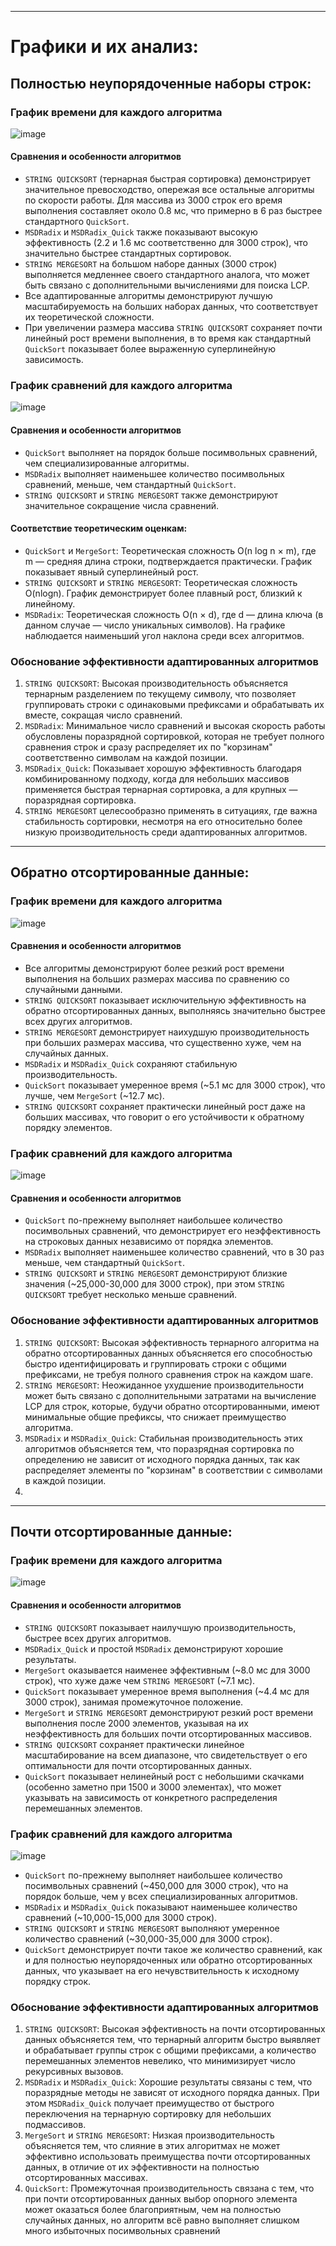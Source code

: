 

---
# Графики и их анализ:

## Полностью неупорядоченные наборы строк:
### График времени для каждого алгоритма

![image](https://github.com/user-attachments/assets/178d2ad8-9ba0-4f8e-9aef-c31863a1e009)

#### Сравнения и особенности алгоритмов
-	`STRING QUICKSORT` (тернарная быстрая сортировка) демонстрирует значительное превосходство, опережая все остальные алгоритмы по скорости работы. Для массива из 3000 строк его время выполнения составляет около 0.8 мс, что примерно в 6 раз быстрее стандартного ``QuickSort``.
-	`MSDRadix` и `MSDRadix_Quick` также показывают высокую эффективность (2.2 и 1.6 мс соответственно для 3000 строк), что значительно быстрее стандартных сортировок.
- `STRING MERGESORT` на большом наборе данных (3000 строк) выполняется медленнее своего стандартного аналога, что может быть связано с дополнительными вычислениями для поиска LCP.
- Все адаптированные алгоритмы демонстрируют лучшую масштабируемость на больших наборах данных, что соответствует их теоретической сложности.
- При увеличении размера массива `STRING QUICKSORT` сохраняет почти линейный рост времени выполнения, в то время как стандартный `QuickSort` показывает более выраженную суперлинейную зависимость.

### График сравнений для каждого алгоритма

![image](https://github.com/user-attachments/assets/25851307-2dce-4d8e-b87c-841bfe19099d)

#### Сравнения и особенности алгоритмов

-	``QuickSort`` выполняет на порядок больше посимвольных сравнений, чем специализированные алгоритмы.
-	``MSDRadix`` выполняет наименьшее количество посимвольных сравнений, меньше, чем стандартный `QuickSort`.
-	`STRING QUICKSORT` и `STRING MERGESORT` также демонстрируют значительное сокращение числа сравнений.
#### Соответствие теоретическим оценкам:
-	`QuickSort` и `MergeSort`: Теоретическая сложность O(n log n × m), где m — средняя длина строки, подтверждается практически. График показывает явный суперлинейный рост.
-	`STRING QUICKSORT` и `STRING MERGESORT`: Теоретическая сложность O(nlogn). График демонстрирует более плавный рост, близкий к линейному.
-	`MSDRadix`: Теоретическая сложность O(n × d), где d — длина ключа (в данном случае — число уникальных символов). На графике наблюдается наименьший угол наклона среди всех алгоритмов.


### Обоснование эффективности адаптированных алгоритмов
1.	`STRING QUICKSORT`: Высокая производительность объясняется тернарным разделением по текущему символу, что позволяет группировать строки с одинаковыми префиксами и обрабатывать их вместе, сокращая число сравнений.
2.	`MSDRadix`: Минимальное число сравнений и высокая скорость работы обусловлены поразрядной сортировкой, которая не требует полного сравнения строк и сразу распределяет их по "корзинам" соответственно символам на каждой позиции.
3.	`MSDRadix_Quick`: Показывает хорошую эффективность благодаря комбинированному подходу, когда для небольших массивов применяется быстрая тернарная сортировка, а для крупных — поразрядная сортировка.
4.	`STRING MERGESORT` целесообразно применять в ситуациях, где важна стабильность сортировки, несмотря на его относительно более низкую производительность среди адаптированных алгоритмов.

---
## Обратно отсортированные данные:
### График времени для каждого алгоритма

![image](https://github.com/user-attachments/assets/9689fee2-f211-4b9d-afdd-da490c0f135b)

#### Сравнения и особенности алгоритмов
-	Все алгоритмы демонстрируют более резкий рост времени выполнения на больших размерах массива по сравнению со случайными данными.
-	`STRING QUICKSORT` показывает исключительную эффективность на обратно отсортированных данных, выполняясь значительно быстрее всех других алгоритмов.
-	`STRING MERGESORT` демонстрирует наихудшую производительность при больших размерах массива, что существенно хуже, чем на случайных данных.
-	`MSDRadix` и `MSDRadix_Quick` сохраняют стабильную производительность.
-	`QuickSort` показывает умеренное время (~5.1 мс для 3000 строк), что лучше, чем `MergeSort` (~12.7 мс).
-	`STRING QUICKSORT` сохраняет практически линейный рост даже на больших массивах, что говорит о его устойчивости к обратному порядку элементов.

### График сравнений для каждого алгоритма

![image](https://github.com/user-attachments/assets/c8099f54-317a-48a4-a3bf-eb056e9957f3)


#### Сравнения и особенности алгоритмов
-	`QuickSort` по-прежнему выполняет наибольшее количество посимвольных сравнений, что демонстрирует его неэффективность на строковых данных независимо от порядка элементов.
-	`MSDRadix` выполняет наименьшее количество сравнений, что в 30 раз меньше, чем стандартный `QuickSort`.
-	`STRING QUICKSORT` и `STRING MERGESORT` демонстрируют близкие значения (~25,000-30,000 для 3000 строк), при этом `STRING QUICKSORT` требует несколько меньше сравнений.


### Обоснование эффективности адаптированных алгоритмов
1.	`STRING QUICKSORT`: Высокая эффективность тернарного алгоритма на обратно отсортированных данных объясняется его способностью быстро идентифицировать и группировать строки с общими префиксами, не требуя полного сравнения строк на каждом шаге.
2.	`STRING MERGESORT`: Неожиданное ухудшение производительности может быть связано с дополнительными затратами на вычисление LCP для строк, которые, будучи обратно отсортированными, имеют минимальные общие префиксы, что снижает преимущество алгоритма.
3.	`MSDRadix` и `MSDRadix_Quick`: Стабильная производительность этих алгоритмов объясняется тем, что поразрядная сортировка по определению не зависит от исходного порядка данных, так как распределяет элементы по "корзинам" в соответствии с символами в каждой позиции.
4.	
---




## Почти отсортированные данные:
### График времени для каждого алгоритма

![image](https://github.com/user-attachments/assets/2c87b55f-9d91-4668-9308-04e2af48a514)

#### Сравнения и особенности алгоритмов
-	`STRING QUICKSORT` показывает наилучшую производительность, быстрее всех других алгоритмов.
-	`MSDRadix_Quick` и простой `MSDRadix` демонстрируют хорошие результаты.
-	`MergeSort` оказывается наименее эффективным (~8.0 мс для 3000 строк), что хуже даже чем `STRING MERGESORT` (~7.1 мс).
-	`QuickSort` показывает умеренное время выполнения (~4.4 мс для 3000 строк), занимая промежуточное положение.
-	`MergeSort` и `STRING MERGESORT` демонстрируют резкий рост времени выполнения после 2000 элементов, указывая на их неэффективность для больших почти отсортированных массивов.
-	`STRING QUICKSORT` сохраняет практически линейное масштабирование на всем диапазоне, что свидетельствует о его оптимальности для почти отсортированных данных.
-	`QuickSort` показывает нелинейный рост с небольшими скачками (особенно заметно при 1500 и 3000 элементах), что может указывать на зависимость от конкретного распределения перемешанных элементов.
  
### График сравнений для каждого алгоритма

![image](https://github.com/user-attachments/assets/93635be1-0d77-4527-880f-9141d3495dc7)




-	`QuickSort` по-прежнему выполняет наибольшее количество посимвольных сравнений (~450,000 для 3000 строк), что на порядок больше, чем у всех специализированных алгоритмов.
-	`MSDRadix` и `MSDRadix_Quick` показывают наименьшее количество сравнений (~10,000-15,000 для 3000 строк).
-	`STRING QUICKSORT` и `STRING MERGESORT` выполняют умеренное количество сравнений (~30,000-35,000 для 3000 строк).
-	`QuickSort` демонстрирует почти такое же количество сравнений, как и для полностью неупорядоченных или обратно отсортированных данных, что указывает на его нечувствительность к исходному порядку строк.


### Обоснование эффективности адаптированных алгоритмов
1.	`STRING QUICKSORT`: Высокая эффективность на почти отсортированных данных объясняется тем, что тернарный алгоритм быстро выявляет и обрабатывает группы строк с общими префиксами, а количество перемешанных элементов невелико, что минимизирует число рекурсивных вызовов.
2.	`MSDRadix` и `MSDRadix_Quick`: Хорошие результаты связаны с тем, что поразрядные методы не зависят от исходного порядка данных. При этом `MSDRadix_Quick` получает преимущество от быстрого переключения на тернарную сортировку для небольших подмассивов.
3.	`MergeSort` и `STRING MERGESORT`: Низкая производительность объясняется тем, что слияние в этих алгоритмах не может эффективно использовать преимущества почти отсортированных данных, в отличие от их эффективности на полностью отсортированных массивах.
4.	`QuickSort`: Промежуточная производительность связана с тем, что при почти отсортированных данных выбор опорного элемента может оказаться более благоприятным, чем на полностью случайных данных, но алгоритм всё равно выполняет слишком много избыточных посимвольных сравнений
